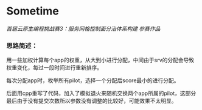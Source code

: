 # Sometime
*首届云原生编程挑战赛3：服务网格控制面分治体系构建* _参赛作品_

### 思路简述：

用一些加权计算每个app的权重，从大到小进行分配，中间由于srv的分配会导致权重变化，每过一段时间进行重新排序。

每次分配app时，枚举所有pilot，选择一个分配后score最小的进行分配。

后面用cpp重写了代码，加入了模拟退火来随机交换两个app所属的pilot，这部分最后由于没有提交次数所以参数没有调整的比较好，可能效果不太明显。
